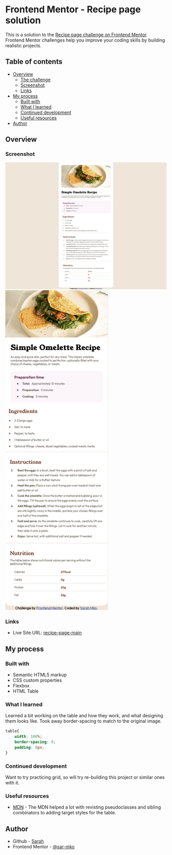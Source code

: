 # Frontend Mentor - Recipe page solution

This is a solution to the [Recipe page challenge on Frontend Mentor](https://www.frontendmentor.io/challenges/recipe-page-KiTsR8QQKm). Frontend Mentor challenges help you improve your coding skills by building realistic projects. 

## Table of contents

- [Overview](#overview)
  - [The challenge](#the-challenge)
  - [Screenshot](#screenshot)
  - [Links](#links)
- [My process](#my-process)
  - [Built with](#built-with)
  - [What I learned](#what-i-learned)
  - [Continued development](#continued-development)
  - [Useful resources](#useful-resources)
- [Author](#author)

## Overview

### Screenshot

![Desktop Preview](./assets/images/previews/desktop-preview.png)
![Mobile Preview](./assets/images/previews/mobile-preview.png)


### Links

- Live Site URL: [recipe-page-main](https://sar-mko.github.io/recipe-page-main/)

## My process

### Built with

- Semantic HTML5 markup
- CSS custom properties
- Flexbox
- HTML Table

### What I learned

Learned a bit working on the table and how they work, and what designing them looks like. Took away border-spacing to match to the original image.

```css
table{
    width: 100%;
    border-spacing: 0;
    padding: 8px;
}
```

### Continued development

Want to try practicing grid, so will try re-building this project or similar ones with it.

### Useful resources

- [MDN](https://developer.mozilla.org/en-US/docs/Web/CSS) - The MDN helped a lot with revisting pseudoclasses and sibling combinators to adding target styles for the table. 

## Author

- Github - [Sarah](https://github.com/sar-mko)
- Frontend Mentor - [@sar-mko](https://www.frontendmentor.io/profile/sar-mko)
